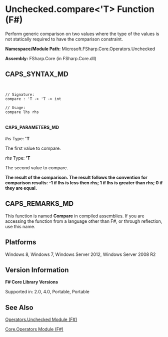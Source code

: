 # Unchecked.compare<'T> Function (F#)

Perform generic comparison on two values where the type of the values is not statically required to have the comparison constraint.

**Namespace/Module Path:** Microsoft.FSharp.Core.Operators.Unchecked

**Assembly:** FSharp.Core (in FSharp.Core.dll)


## CAPS_SYNTAX_MD



```


// Signature:
compare : 'T -> 'T -> int

// Usage:
compare lhs rhs


```



#### CAPS_PARAMETERS_MD
*lhs*
Type: **'T**


The first value to compare.


*rhs*
Type: **'T**


The second value to compare.



**The result of the comparison. The result follows the convention for comparison results: -1 if lhs is less then rhs; 1 if lhs is greater than rhs; 0 if they are equal.**
## CAPS_REMARKS_MD
This function is named **Compare** in compiled assemblies. If you are accessing the function from a language other than F#, or through reflection, use this name.


## Platforms
Windows 8, Windows 7, Windows Server 2012, Windows Server 2008 R2


## Version Information
**F# Core Library Versions**

Supported in: 2.0, 4.0, Portable, Portable




## See Also
[Operators.Unchecked Module &#40;F&#35;&#41;](Operators.Unchecked+Module+%28F%23%29.md)

[Core.Operators Module &#40;F&#35;&#41;](Core.Operators+Module+%28F%23%29.md)

